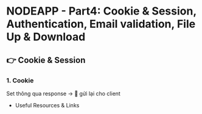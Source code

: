 # NODEAPP - Part4: Cookie & Session, Authentication, Email validation, File Up & Download

## :point_right: Cookie & Session 

### 1. Cookie

Set thông qua response -> 🚀 gửi lại cho client 





* Useful Resources & Links

